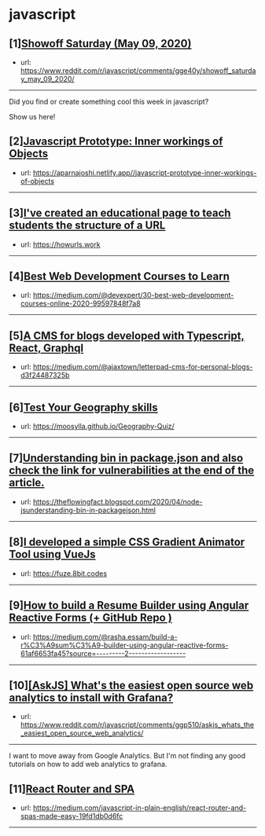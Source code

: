 # javascript
## [1][Showoff Saturday (May 09, 2020)](https://www.reddit.com/r/javascript/comments/gge40y/showoff_saturday_may_09_2020/)
- url: https://www.reddit.com/r/javascript/comments/gge40y/showoff_saturday_may_09_2020/
---
Did you find or create something cool this week in javascript? 

Show us here!
## [2][Javascript Prototype: Inner workings of Objects](https://www.reddit.com/r/javascript/comments/ggxypq/javascript_prototype_inner_workings_of_objects/)
- url: https://aparnajoshi.netlify.app//javascript-prototype-inner-workings-of-objects
---

## [3][I've created an educational page to teach students the structure of a URL](https://www.reddit.com/r/javascript/comments/ggcvly/ive_created_an_educational_page_to_teach_students/)
- url: https://howurls.work
---

## [4][Best Web Development Courses to Learn](https://www.reddit.com/r/javascript/comments/gh0uc9/best_web_development_courses_to_learn/)
- url: https://medium.com/@devexpert/30-best-web-development-courses-online-2020-99597848f7a8
---

## [5][A CMS for blogs developed with Typescript, React, Graphql](https://www.reddit.com/r/javascript/comments/gh0edi/a_cms_for_blogs_developed_with_typescript_react/)
- url: https://medium.com/@ajaxtown/letterpad-cms-for-personal-blogs-d3f24487325b
---

## [6][Test Your Geography skills](https://www.reddit.com/r/javascript/comments/ggpkfq/test_your_geography_skills/)
- url: https://moosylla.github.io/Geography-Quiz/
---

## [7][Understanding bin in package.json and also check the link for vulnerabilities at the end of the article.](https://www.reddit.com/r/javascript/comments/ggsyh9/understanding_bin_in_packagejson_and_also_check/)
- url: https://theflowingfact.blogspot.com/2020/04/node-jsunderstanding-bin-in-packagejson.html
---

## [8][I developed a simple CSS Gradient Animator Tool using VueJs](https://www.reddit.com/r/javascript/comments/gghz7p/i_developed_a_simple_css_gradient_animator_tool/)
- url: https://fuze.8bit.codes
---

## [9][How to build a Resume Builder using Angular Reactive Forms (+ GitHub Repo )](https://www.reddit.com/r/javascript/comments/gg7qnd/how_to_build_a_resume_builder_using_angular/)
- url: https://medium.com/@rasha.essam/build-a-r%C3%A9sum%C3%A9-builder-using-angular-reactive-forms-61af6653fa45?source=---------2------------------
---

## [10][[AskJS] What's the easiest open source web analytics to install with Grafana?](https://www.reddit.com/r/javascript/comments/ggp510/askjs_whats_the_easiest_open_source_web_analytics/)
- url: https://www.reddit.com/r/javascript/comments/ggp510/askjs_whats_the_easiest_open_source_web_analytics/
---
I want to move away from Google Analytics. But I'm not finding any good tutorials on how to add web analytics to grafana.
## [11][React Router and SPA](https://www.reddit.com/r/javascript/comments/ggnnxs/react_router_and_spa/)
- url: https://medium.com/javascript-in-plain-english/react-router-and-spas-made-easy-19fd1db0d6fc
---

